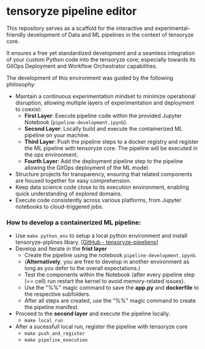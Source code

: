 # **tensoryze pipeline editor**

This repository serves as a scaffold for the interactive and experimental-friendly development of Data and ML pipelines in the context of tensoryze core.

It ensures a free yet standardized development and a seamless integration of your custom Python code into the tensoryze core; especially towards its GitOps Deployment and Workflow Orchestrator capabilities.  

The development of this environment was guided by the following philosophy:
- Maintain a continuous experimentation mindset to minimize operational disruption, allowing multiple layers of experimentation and deployment to coexist:
    - **First Layer**: Execute pipeline code within the provided Jupyter Notebook (```pipeline-development.ipynb```). 
    - **Second Layer**: Locally build and execute the containerized ML pipeline on your machine.
    - **Third Layer**: Push the pipeline steps to a docker registry and register the ML pipeline with tensoryze core. The pipeline will be executed in the ops environment.
    - **Fourth Layer**: Add the deployment pipeline step to the pipeline allowing the GitOps deployment of the ML model.
- Structure projects for transparency, ensuring that related components are housed together for easy comprehension.
- Keep data science code close to its execution environment, enabling quick understanding of explored domains.
- Execute code consistently across various platforms, from Jupyter notebooks to cloud-triggered jobs.

### **How to develop a containerized ML pipeline:**
- Use ```make python_env``` to setup a local python environment and install tensoryze-piplines libary. [[GitHub - tensoryze-pipeliens](/https://github.com/tensoryze-dev/tensoryze_pipelines.git)]
- Develop and Iterate in the **frist layer**
    - Create the pipeline using the notebook ```pipeline-development.ipynb```.
    - (**Alternatively**, you are free to develop in another environment as long as you defer to the overall expectations.)
    - Test the components within the Notebook (after every pipeline step (== cell) run restart the kernel to avoid memory-related issues).
    - Use the "%%" magic command to save the **app.py** and **dockerfile** to the respective subfolders.
    - After all steps are created, use the "%%" magic command to create the pipeline manifest.
- Proceed to the **second layer** and execute the pipeline locally.
    - ```make local_run```
- After a sucessfull local run, register the pipeline with tensoryze core
    - ```make push_and_register```
    - ```make pipeline_execution```